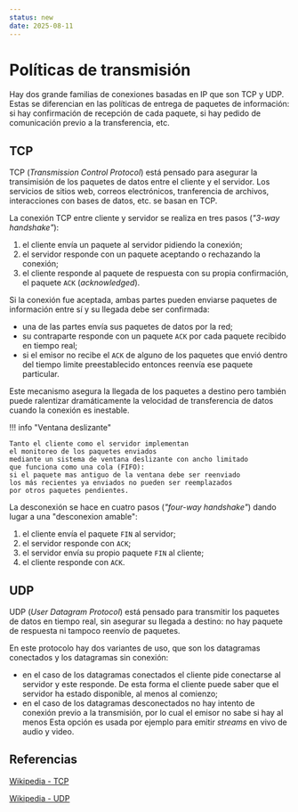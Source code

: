 ```yaml
---
status: new
date: 2025-08-11
---
```


# Políticas de transmisión


Hay dos grande familias de conexiones basadas en IP
que son TCP y UDP.
Estas se diferencian en las políticas de entrega de paquetes de información: si hay confirmación de recepción de cada paquete,
si hay pedido de comunicación previo a la transferencia, etc.

## TCP

TCP (*Transmission Control Protocol*) está pensado para asegurar la transimisión
de los paquetes de datos entre el cliente y el servidor.
Los servicios de sitios web,
correos electrónicos,
tranferencia de archivos,
interacciones con bases de datos,
etc. se basan en TCP. 

La conexión TCP entre cliente y servidor
se realiza en tres pasos (*"3-way handshake"*):

1. el cliente envía un paquete al servidor pidiendo la conexión;
1. el servidor responde con un paquete aceptando o rechazando la conexión;
1. el cliente responde al paquete de respuesta con su propia confirmación,
el paquete `ACK` (*acknowledged*).

Si la conexión fue aceptada,
ambas partes pueden enviarse paquetes de información entre sí
y su llegada debe ser confirmada:

- una de las partes envía sus paquetes de datos por la red;
- su contraparte responde con un paquete `ACK`
por cada paquete recibido en tiempo real;
- si el emisor no recibe el `ACK`
de alguno de los paquetes que envió
dentro del tiempo limite preestablecido
entonces reenvía ese paquete particular.  

Este mecanismo asegura la llegada de los paquetes a destino
pero también puede ralentizar dramáticamente la velocidad de transferencia de datos
cuando la conexión es inestable.

!!! info "Ventana deslizante"

    Tanto el cliente como el servidor implementan
    el monitoreo de los paquetes enviados
    mediante un sistema de ventana deslizante con ancho limitado
    que funciona como una cola (FIFO):
    si el paquete mas antiguo de la ventana debe ser reenviado
    los más recientes ya enviados no pueden ser reemplazados
    por otros paquetes pendientes. 


La desconexión se hace en cuatro pasos (*"four-way handshake"*)
dando lugar a una "desconexion amable":

1. el cliente envía el paquete `FIN` al servidor;
2. el servidor responde con `ACK`;
3. el servidor envía su propio paquete `FIN` al cliente;
4. el cliente responde con `ACK`.



## UDP

UDP (*User Datagram Protocol*) está pensado para transmitir
los paquetes de datos en tiempo real,
sin asegurar su llegada a destino:
no hay paquete de respuesta
ni tampoco reenvío de paquetes.

En este protocolo hay dos variantes de uso,
que son los datagramas conectados
y los datagramas sin conexión:

- en el caso de los datagramas conectados
el cliente pide conectarse al servidor
y este responde.
De esta forma el cliente puede saber que el servidor ha estado disponible,
al menos al comienzo;
- en el caso de los datagramas desconectados
no hay intento de conexión previo a la transmisión,
por lo cual el emisor no sabe si hay al menos
Esta opción es usada por ejemplo
para emitir *streams* en vivo de audio y video.






## Referencias

[Wikipedia - TCP](https://es.wikipedia.org/wiki/Protocolo_de_control_de_transmisi%C3%B3n)

[Wikipedia - UDP](https://es.wikipedia.org/wiki/Protocolo_de_datagramas_de_usuario)